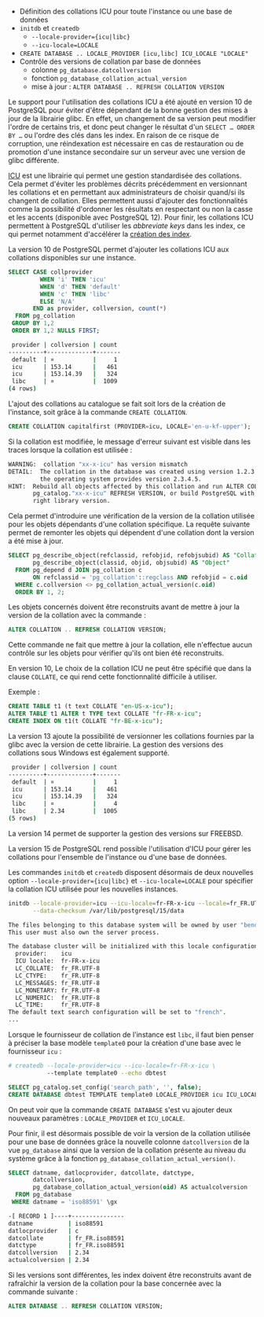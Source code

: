 <!--
Les commits sur ce sujet sont :

* https://www.postgresql.org/message-id/flat/20220318031244.tu3wwlyxxabzq3iu%40jrouhaud#f6c6c1ae24fdd44e5598312bed8e2760
* https://www.postgresql.org/message-id/E1nVrzX-000Xxn-OQ@gemulon.postgresql.org

* https://www.postgresql.org/message-id/E1nJVyA-0003tZ-IP@gemulon.postgresql.org (db level coll version tracking)

Discussion

* https://www.postgresql.org/message-id/flat/5e756dd6-0e91-d778-96fd-b1bcb06c161a@2ndquadrant.com

-->

<div class="slide-content">

 * Définition des collations ICU pour toute l'instance ou une base de données
 * `initdb` et `createdb`
   + `--locale-provider={icu|libc}`
   + `--icu-locale=LOCALE`
 * `CREATE DATABASE .. LOCALE_PROVIDER [icu,libc] ICU_LOCALE "LOCALE"`
 * Contrôle des versions de collation par base de données
   + colonne `pg_database.datcollversion`
   + fonction `pg_database_collation_actual_version`
   + mise à jour : `ALTER DATABASE .. REFRESH COLLATION VERSION`

</div>

<div class="notes">

Le support pour l'utilisation des collations ICU a été ajouté en version 10
de PostgreSQL pour éviter d'être dépendant de la bonne gestion des mises à jour
de la librairie glibc. En effet, un changement de sa version
peut modifier l'ordre de certains tris, et donc peut changer le résultat d'un
`SELECT … ORDER BY …`  ou l'ordre des clés dans les index.
En raison de ce risque de
corruption, une réindexation est nécessaire en cas de restauration ou de
promotion d'une instance secondaire sur un serveur avec une version de glibc
différente.

[ICU](https://icu.unicode.org/home) est une librairie qui permet une
gestion standardisée des collations.
Cela permet d'éviter les problèmes décrits précédemment en versionnant les
collations et en permettant aux administrateurs de choisir quand/si ils
changent de collation. Elles permettent aussi d'ajouter des fonctionnalités
comme la possibilité d'ordonner les résultats en respectant ou non la casse et
les accents (disponible avec PostgreSQL 12). Pour finir, les collations ICU
permettent à PostgreSQL d'utiliser les _abbreviate keys_ dans les index, ce qui
permet notamment d'accélérer la [création des
index](https://blog.anayrat.info/2017/11/19/postgresql-10-icu-abbreviated-keys/).

La version 10 de PostgreSQL permet d'ajouter les collations ICU
aux collations disponibles sur une instance.

```sql
SELECT CASE collprovider
         WHEN 'i' THEN 'icu'
         WHEN 'd' THEN 'default'
         WHEN 'c' THEN 'libc'
         ELSE 'N/A'
       END as provider, collversion, count(*)
  FROM pg_collation
 GROUP BY 1,2
 ORDER BY 1,2 NULLS FIRST;
```
```sh
 provider | collversion | count
----------+-------------+-------
 default  | ¤           |     1
 icu      | 153.14      |   461
 icu      | 153.14.39   |   324
 libc     | ¤           |  1009
(4 rows)
```

L'ajout des collations au catalogue se fait soit lors de la création de l'instance,
soit grâce à la commande `CREATE COLLATION`.

```sql
CREATE COLLATION capitalfirst (PROVIDER=icu, LOCALE='en-u-kf-upper');
```

Si la collation est modifiée, le message d'erreur suivant est visible dans les
traces lorsque la collation est utilisée :

```sh
WARNING:  collation "xx-x-icu" has version mismatch
DETAIL:  The collation in the database was created using version 1.2.3.4, but
         the operating system provides version 2.3.4.5.
HINT:  Rebuild all objects affected by this collation and run ALTER COLLATION
       pg_catalog."xx-x-icu" REFRESH VERSION, or build PostgreSQL with the
       right library version.
```

Cela permet d'introduire une vérification de la version de la collation
utilisée pour les objets dépendants d'une collation spécifique. La requête
suivante permet de remonter les objets qui dépendent d'une collation dont la
version a été mise à jour.

```sql
SELECT pg_describe_object(refclassid, refobjid, refobjsubid) AS "Collation",
       pg_describe_object(classid, objid, objsubid) AS "Object"
  FROM pg_depend d JOIN pg_collation c
       ON refclassid = 'pg_collation'::regclass AND refobjid = c.oid
  WHERE c.collversion <> pg_collation_actual_version(c.oid)
  ORDER BY 1, 2;
```

Les objets concernés doivent être reconstruits avant de mettre à jour la
version de la collation avec la commande :

```sql
ALTER COLLATION .. REFRESH COLLATION VERSION;
```

Cette commande ne fait que mettre à jour la collation, elle n'effectue aucun
contrôle sur les objets pour vérifier qu'ils ont bien été reconstruits.

En version 10, Le choix de la collation ICU ne peut être spécifié que dans
la clause `COLLATE`, ce qui rend cette fonctionnalité difficile à utiliser.

Exemple :

```sql
CREATE TABLE t1 (t text COLLATE "en-US-x-icu");
ALTER TABLE t1 ALTER t TYPE text COLLATE "fr-FR-x-icu";
CREATE INDEX ON t1(t COLLATE "fr-BE-x-icu");
```

La version 13 ajoute la possibilité de versionner les collations fournies par
la glibc avec la version de cette librairie. La gestion des versions des collations sous
Windows est également supporté.

```sh
 provider | collversion | count
----------+-------------+-------
 default  | ¤           |     1
 icu      | 153.14      |   461
 icu      | 153.14.39   |   324
 libc     | ¤           |     4
 libc     | 2.34        |  1005
(5 rows)
```

La version 14 permet de supporter la gestion des versions sur FREEBSD.

La version 15 de PostgreSQL rend possible l'utilisation d'ICU pour gérer les
collations pour l'ensemble de l'instance ou d'une base de données.

Les commandes  `initdb` et `createdb` disposent désormais de deux nouvelles
option `--locale-provider={icu|libc}` et `--icu-locale=LOCALE` pour spécifier
la collation ICU utilisée pour les nouvelles instances.

```bash
initdb --locale-provider=icu --icu-locale=fr-FR-x-icu --locale=fr_FR.UTF-8 \
       --data-checksum /var/lib/postgresql/15/data
```
```sh
The files belonging to this database system will be owned by user "benoit".
This user must also own the server process.

The database cluster will be initialized with this locale configuration:
  provider:    icu
  ICU locale:  fr-FR-x-icu
  LC_COLLATE:  fr_FR.UTF-8
  LC_CTYPE:    fr_FR.UTF-8
  LC_MESSAGES: fr_FR.UTF-8
  LC_MONETARY: fr_FR.UTF-8
  LC_NUMERIC:  fr_FR.UTF-8
  LC_TIME:     fr_FR.UTF-8
The default text search configuration will be set to "french".
...
```

Lorsque le fournisseur de collation de l'instance est `libc`, il faut bien
penser à préciser la base modèle `template0` pour la création d'une base avec
le fournisseur `icu` :

```bash
# createdb --locale-provider=icu --icu-locale=fr-FR-x-icu \
           --template template0 --echo dbtest
```
```sql
SELECT pg_catalog.set_config('search_path', '', false);
CREATE DATABASE dbtest TEMPLATE template0 LOCALE_PROVIDER icu ICU_LOCALE 'fr-FR-x-icu';
```

On peut voir que la commande `CREATE DATABASE` s'est vu ajouter deux nouveaux
paramètres : `LOCALE_PROVIDER` et `ICU_LOCALE`.

Pour finir, il est désormais possible de voir la version de la collation
utilisée pour une base de données grâce la nouvelle colonne `datcollversion` de
la vue `pg_database` ainsi que la version de la collation présente au niveau du
système grâce à la fonction `pg_database_collation_actual_version()`.

```sql
SELECT datname, datlocprovider, datcollate, datctype,
       datcollversion,
       pg_database_collation_actual_version(oid) AS actualcolversion
  FROM pg_database
 WHERE datname = 'iso88591' \gx
```
```sh
-[ RECORD 1 ]----+---------------
datname          | iso88591
datlocprovider   | c
datcollate       | fr_FR.iso88591
datctype         | fr_FR.iso88591
datcollversion   | 2.34
actualcolversion | 2.34
```

Si les versions sont différentes, les index doivent être reconstruits avant de
rafraîchir la version de la collation pour la base concernée avec la commande
suivante :

```sql
ALTER DATABASE .. REFRESH COLLATION VERSION;
```

</div>
